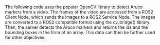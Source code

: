 The following code uses the popular OpenCV library to detect Aruco markers from a video. The frames of the video are accessed from a ROS2 Client Node, which sends the images to a ROS2 Service Node. The images are converted to a ROS2 compatible format using the cv_bridge() library. Then, the server detects the Aruco markers and returns the ids and the bounding boxes in the form of an array. This data can then be further used for other objectives.
